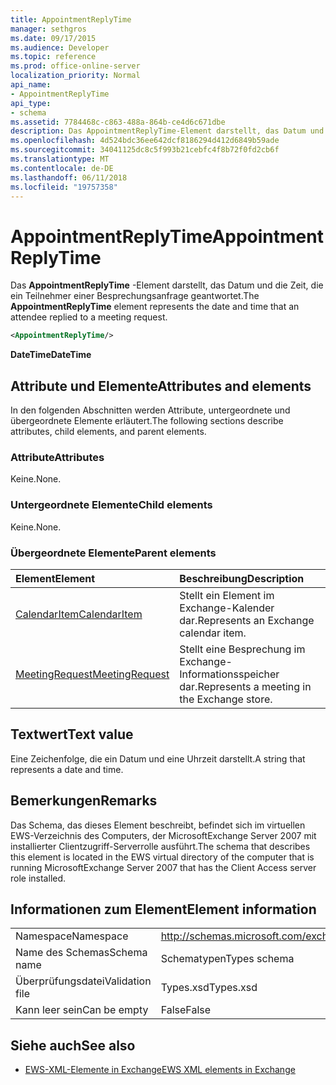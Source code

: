 ```yaml
---
title: AppointmentReplyTime
manager: sethgros
ms.date: 09/17/2015
ms.audience: Developer
ms.topic: reference
ms.prod: office-online-server
localization_priority: Normal
api_name:
- AppointmentReplyTime
api_type:
- schema
ms.assetid: 7784468c-c863-488a-864b-ce4d6c671dbe
description: Das AppointmentReplyTime-Element darstellt, das Datum und die Zeit, die ein Teilnehmer einer Besprechungsanfrage geantwortet.
ms.openlocfilehash: 4d524bdc36ee642dcf8186294d412d6849b59ade
ms.sourcegitcommit: 34041125dc8c5f993b21cebfc4f8b72f0fd2cb6f
ms.translationtype: MT
ms.contentlocale: de-DE
ms.lasthandoff: 06/11/2018
ms.locfileid: "19757358"
---
```

# <a name="appointmentreplytime"></a><span data-ttu-id="208b0-103">AppointmentReplyTime</span><span class="sxs-lookup"><span data-stu-id="208b0-103">AppointmentReplyTime</span></span>

<span data-ttu-id="208b0-104">Das **AppointmentReplyTime** -Element darstellt, das Datum und die Zeit, die ein Teilnehmer einer Besprechungsanfrage geantwortet.</span><span class="sxs-lookup"><span data-stu-id="208b0-104">The **AppointmentReplyTime** element represents the date and time that an attendee replied to a meeting request.</span></span> 
  
```xml
<AppointmentReplyTime/>
```

 <span data-ttu-id="208b0-105">**DateTime**</span><span class="sxs-lookup"><span data-stu-id="208b0-105">**DateTime**</span></span>
## <a name="attributes-and-elements"></a><span data-ttu-id="208b0-106">Attribute und Elemente</span><span class="sxs-lookup"><span data-stu-id="208b0-106">Attributes and elements</span></span>

<span data-ttu-id="208b0-107">In den folgenden Abschnitten werden Attribute, untergeordnete und übergeordnete Elemente erläutert.</span><span class="sxs-lookup"><span data-stu-id="208b0-107">The following sections describe attributes, child elements, and parent elements.</span></span>
  
### <a name="attributes"></a><span data-ttu-id="208b0-108">Attribute</span><span class="sxs-lookup"><span data-stu-id="208b0-108">Attributes</span></span>

<span data-ttu-id="208b0-109">Keine.</span><span class="sxs-lookup"><span data-stu-id="208b0-109">None.</span></span>
  
### <a name="child-elements"></a><span data-ttu-id="208b0-110">Untergeordnete Elemente</span><span class="sxs-lookup"><span data-stu-id="208b0-110">Child elements</span></span>

<span data-ttu-id="208b0-111">Keine.</span><span class="sxs-lookup"><span data-stu-id="208b0-111">None.</span></span>
  
### <a name="parent-elements"></a><span data-ttu-id="208b0-112">Übergeordnete Elemente</span><span class="sxs-lookup"><span data-stu-id="208b0-112">Parent elements</span></span>

|<span data-ttu-id="208b0-113">**Element**</span><span class="sxs-lookup"><span data-stu-id="208b0-113">**Element**</span></span>|<span data-ttu-id="208b0-114">**Beschreibung**</span><span class="sxs-lookup"><span data-stu-id="208b0-114">**Description**</span></span>|
|:-----|:-----|
|[<span data-ttu-id="208b0-115">CalendarItem</span><span class="sxs-lookup"><span data-stu-id="208b0-115">CalendarItem</span></span>](calendaritem.md) <br/> |<span data-ttu-id="208b0-116">Stellt ein Element im Exchange-Kalender dar.</span><span class="sxs-lookup"><span data-stu-id="208b0-116">Represents an Exchange calendar item.</span></span>  <br/> |
|[<span data-ttu-id="208b0-117">MeetingRequest</span><span class="sxs-lookup"><span data-stu-id="208b0-117">MeetingRequest</span></span>](meetingrequest.md) <br/> |<span data-ttu-id="208b0-118">Stellt eine Besprechung im Exchange-Informationsspeicher dar.</span><span class="sxs-lookup"><span data-stu-id="208b0-118">Represents a meeting in the Exchange store.</span></span>  <br/> |
   
## <a name="text-value"></a><span data-ttu-id="208b0-119">Textwert</span><span class="sxs-lookup"><span data-stu-id="208b0-119">Text value</span></span>

<span data-ttu-id="208b0-120">Eine Zeichenfolge, die ein Datum und eine Uhrzeit darstellt.</span><span class="sxs-lookup"><span data-stu-id="208b0-120">A string that represents a date and time.</span></span>
  
## <a name="remarks"></a><span data-ttu-id="208b0-121">Bemerkungen</span><span class="sxs-lookup"><span data-stu-id="208b0-121">Remarks</span></span>

<span data-ttu-id="208b0-122">Das Schema, das dieses Element beschreibt, befindet sich im virtuellen EWS-Verzeichnis des Computers, der MicrosoftExchange Server 2007 mit installierter Clientzugriff-Serverrolle ausführt.</span><span class="sxs-lookup"><span data-stu-id="208b0-122">The schema that describes this element is located in the EWS virtual directory of the computer that is running MicrosoftExchange Server 2007 that has the Client Access server role installed.</span></span>
  
## <a name="element-information"></a><span data-ttu-id="208b0-123">Informationen zum Element</span><span class="sxs-lookup"><span data-stu-id="208b0-123">Element information</span></span>

|||
|:-----|:-----|
|<span data-ttu-id="208b0-124">Namespace</span><span class="sxs-lookup"><span data-stu-id="208b0-124">Namespace</span></span>  <br/> |http://schemas.microsoft.com/exchange/services/2006/types  <br/> |
|<span data-ttu-id="208b0-125">Name des Schemas</span><span class="sxs-lookup"><span data-stu-id="208b0-125">Schema name</span></span>  <br/> |<span data-ttu-id="208b0-126">Schematypen</span><span class="sxs-lookup"><span data-stu-id="208b0-126">Types schema</span></span>  <br/> |
|<span data-ttu-id="208b0-127">Überprüfungsdatei</span><span class="sxs-lookup"><span data-stu-id="208b0-127">Validation file</span></span>  <br/> |<span data-ttu-id="208b0-128">Types.xsd</span><span class="sxs-lookup"><span data-stu-id="208b0-128">Types.xsd</span></span>  <br/> |
|<span data-ttu-id="208b0-129">Kann leer sein</span><span class="sxs-lookup"><span data-stu-id="208b0-129">Can be empty</span></span>  <br/> |<span data-ttu-id="208b0-130">False</span><span class="sxs-lookup"><span data-stu-id="208b0-130">False</span></span>  <br/> |
   
## <a name="see-also"></a><span data-ttu-id="208b0-131">Siehe auch</span><span class="sxs-lookup"><span data-stu-id="208b0-131">See also</span></span>

- [<span data-ttu-id="208b0-132">EWS-XML-Elemente in Exchange</span><span class="sxs-lookup"><span data-stu-id="208b0-132">EWS XML elements in Exchange</span></span>](ews-xml-elements-in-exchange.md)


